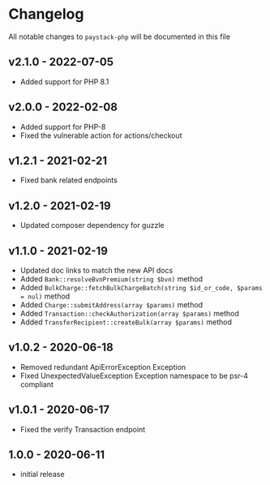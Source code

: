 # Changelog

All notable changes to `paystack-php` will be documented in this file

## v2.1.0 - 2022-07-05
- Added support for PHP 8.1
## v2.0.0 - 2022-02-08
- Added support for PHP-8
- Fixed the vulnerable action for actions/checkout

## v1.2.1 - 2021-02-21
- Fixed bank related endpoints


## v1.2.0 - 2021-02-19
- Updated composer dependency for guzzle

## v1.1.0 - 2021-02-19
- Updated doc links to match the new API docs
- Added `Bank::resolveBvnPremium(string $bvn)` method
- Added `BulkCharge::fetchBulkChargeBatch(string $id_or_code, $params = nul)` method
- Added `Charge::submitAddress(array $params)` method
- Added `Transaction::checkAuthorization(array $params)` method
- Added `TransferRecipient::createBulk(array $params)` method

## v1.0.2 - 2020-06-18
- Removed redundant ApiErrorException Exception
- Fixed UnexpectedValueException Exception namespace to be psr-4 compliant

## v1.0.1 - 2020-06-17

- Fixed the verify Transaction endpoint


## 1.0.0 - 2020-06-11

- initial release
